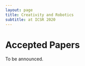 ```yaml
---
layout: page
title: Creativity and Robotics
subtitle: at ICSR 2020
---
```


# Accepted Papers

To be announced. 
